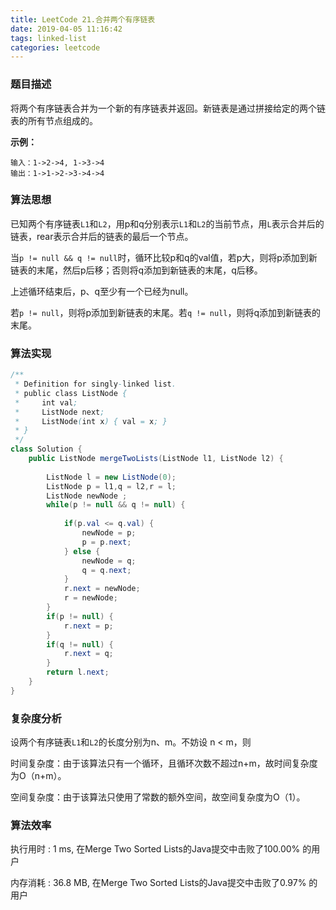 ```yaml
---
title: LeetCode 21.合并两个有序链表
date: 2019-04-05 11:16:42
tags: linked-list
categories: leetcode
---
```


### 题目描述

将两个有序链表合并为一个新的有序链表并返回。新链表是通过拼接给定的两个链表的所有节点组成的。 

**示例：**

```
输入：1->2->4, 1->3->4
输出：1->1->2->3->4->4
```

<!--more-->

### 算法思想

已知两个有序链表`L1`和`L2`，用p和q分别表示`L1`和`L2`的当前节点，用`L`表示合并后的链表，rear表示合并后的链表的最后一个节点。

当`p != null && q != null`时，循环比较p和q的val值，若p大，则将p添加到新链表的末尾，然后p后移；否则将q添加到新链表的末尾，q后移。

上述循环结束后，p、q至少有一个已经为null。

若`p != null`，则将p添加到新链表的末尾。若`q != null`，则将q添加到新链表的末尾。

### 算法实现

```java
/**
 * Definition for singly-linked list.
 * public class ListNode {
 *     int val;
 *     ListNode next;
 *     ListNode(int x) { val = x; }
 * }
 */
class Solution {
    public ListNode mergeTwoLists(ListNode l1, ListNode l2) {
        
        ListNode l = new ListNode(0);
        ListNode p = l1,q = l2,r = l;
        ListNode newNode ;
        while(p != null && q != null) {
            
            if(p.val <= q.val) {
                newNode = p;
                p = p.next;
            } else {
                newNode = q;
                q = q.next;
            }
            r.next = newNode;
            r = newNode;
        }
        if(p != null) {
            r.next = p;
        }
        if(q != null) {
            r.next = q;
        }
        return l.next;
    }
}
```

### 复杂度分析

设两个有序链表`L1`和`L2`的长度分别为n、m。不妨设 n < m，则

时间复杂度：由于该算法只有一个循环，且循环次数不超过n+m，故时间复杂度为O（n+m）。

空间复杂度：由于该算法只使用了常数的额外空间，故空间复杂度为O（1）。

### 算法效率

执行用时 : 1 ms, 在Merge Two Sorted Lists的Java提交中击败了100.00% 的用户

内存消耗 : 36.8 MB, 在Merge Two Sorted Lists的Java提交中击败了0.97% 的用户